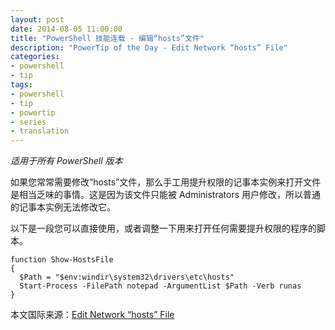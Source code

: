 ```yaml
---
layout: post
date: 2014-08-05 11:00:00
title: "PowerShell 技能连载 - 编辑“hosts”文件"
description: "PowerTip of the Day - Edit Network “hosts” File"
categories:
- powershell
- tip
tags:
- powershell
- tip
- powertip
- series
- translation
---
```

_适用于所有 PowerShell 版本_

如果您常常需要修改“hosts”文件，那么手工用提升权限的记事本实例来打开文件是相当乏味的事情。这是因为该文件只能被 Administrators 用户修改，所以普通的记事本实例无法修改它。

以下是一段您可以直接使用，或者调整一下用来打开任何需要提升权限的程序的脚本。

    function Show-HostsFile
    {
      $Path = "$env:windir\system32\drivers\etc\hosts"
      Start-Process -FilePath notepad -ArgumentList $Path -Verb runas
    }

<!--more-->
本文国际来源：[Edit Network “hosts” File](http://community.idera.com/powershell/powertips/b/tips/posts/edit-network-hosts-file)

